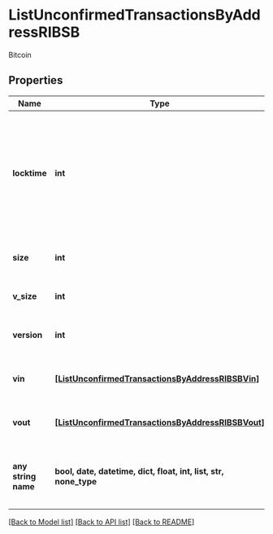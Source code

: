 # ListUnconfirmedTransactionsByAddressRIBSB

Bitcoin

## Properties
Name | Type | Description | Notes
------------ | ------------- | ------------- | -------------
**locktime** | **int** | Represents the locktime on the transaction on the specific blockchain, i.e. the blockheight at which the transaction is valid. | 
**size** | **int** | Represents the total size of this transaction. | 
**v_size** | **int** | Defines the transaction&#39;s virtual size. | 
**version** | **int** | Defines the version of the transaction. | 
**vin** | [**[ListUnconfirmedTransactionsByAddressRIBSBVin]**](ListUnconfirmedTransactionsByAddressRIBSBVin.md) | Represents the transaction inputs. | 
**vout** | [**[ListUnconfirmedTransactionsByAddressRIBSBVout]**](ListUnconfirmedTransactionsByAddressRIBSBVout.md) | Represents the transaction outputs. | 
**any string name** | **bool, date, datetime, dict, float, int, list, str, none_type** | any string name can be used but the value must be the correct type | [optional]

[[Back to Model list]](../README.md#documentation-for-models) [[Back to API list]](../README.md#documentation-for-api-endpoints) [[Back to README]](../README.md)


